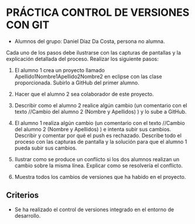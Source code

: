 # PRÁCTICA CONTROL DE VERSIONES CON GIT

* Alumnos del grupo: Daniel Díaz Da Costa, persona no alumna.

Cada uno de los pasos debe ilustrarse con las capturas de pantallas y la explicación detallada del proceso.
Realizar los siguiente pasos:

1. El alumno 1 crea un proyecto llamado Apellido1Nombre1Apellido2Nombre2 en eclipse con las clase proporcionada. Subirlo a GitHub del primer alumno.

2. Hacer que el alumno 2 sea colaborador de este proyecto.

3. Describir como el alumno 2 realice algún cambio (un comentario con el texto
//Cambio del alumno 2 (Nombre y Apellidos) ) y lo sube a GitHub.

4. El alumno 1 realiza algún cambio (un comentario con el texto   //Cambio del alumno 2 (Nombre y Apellidos) ) e intenta subir sus cambios. Describir y comentar por qué  el push es rechazado. Describe todo el proceso con las capturas de pantalla y la solución para que el alumno 1 pueda subir sus cambios.

5. Ilustrar como se produce un conflicto si los dos alumnos realizan un cambio sobre la misma línea. Explicar como se resolvería el conflicto.

6. Muestra todos los cambios de versiones que ha habido en el proyecto.

## Criterios

* Se ha realizado el control de versiones integrado en el entorno de desarrollo.
